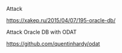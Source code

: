 Attack

https://xakep.ru/2015/04/07/195-oracle-db/

Attack Oracle DB with ODAT

https://github.com/quentinhardy/odat
